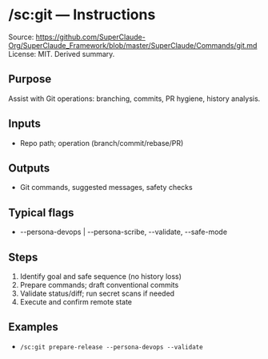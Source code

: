 # /sc:git — Instructions

Source: https://github.com/SuperClaude-Org/SuperClaude_Framework/blob/master/SuperClaude/Commands/git.md
License: MIT. Derived summary.

## Purpose
Assist with Git operations: branching, commits, PR hygiene, history analysis.

## Inputs
- Repo path; operation (branch/commit/rebase/PR)

## Outputs
- Git commands, suggested messages, safety checks

## Typical flags
- --persona-devops | --persona-scribe, --validate, --safe-mode

## Steps
1) Identify goal and safe sequence (no history loss)
2) Prepare commands; draft conventional commits
3) Validate status/diff; run secret scans if needed
4) Execute and confirm remote state

## Examples
- `/sc:git prepare-release --persona-devops --validate`
